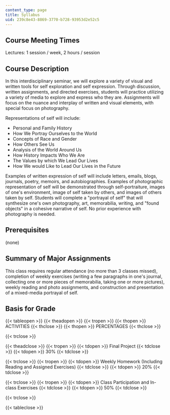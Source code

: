 ```yaml
---
content_type: page
title: Syllabus
uid: 239c8e43-8869-3770-b728-93953d2e52c5
---
```


Course Meeting Times
--------------------

Lectures: 1 session / week, 2 hours / session

Course Description
------------------

In this interdisciplinary seminar, we will explore a variety of visual and written tools for self exploration and self expression. Through discussion, written assignments, and directed exercises, students will practice utilizing a variety of media to explore and express who they are. Assignments will focus on the nuance and interplay of written and visual elements, with special focus on photography.

Representations of self will include:

*   Personal and Family History
*   How We Portray Ourselves to the World
*   Concepts of Race and Gender
*   How Others See Us
*   Analysis of the World Around Us
*   How History Impacts Who We Are
*   The Values by which We Lead Our Lives
*   How We would Like to Lead Our Lives in the Future

Examples of written expression of self will include letters, emails, blogs, journals, poetry, memoirs, and autobiographies. Examples of photographic representation of self will be demonstrated through self-portraiture, images of one's environment, image of self taken by others, and images of others taken by self. Students will complete a "portrayal of self" that will synthesize one's own photography, art, memorabilia, writing, and "found objects" in a cohesive narrative of self. No prior experience with photography is needed.

Prerequisites
-------------

(none)

Summary of Major Assignments
----------------------------

This class requires regular attendance (no more than 3 classes missed), completion of weekly exercises (writing a few paragraphs in one's journal, collecting one or more pieces of memorabilia, taking one or more pictures), weekly reading and photo assignments, and construction and presentation of a mixed-media portrayal of self.

Basis for Grade
---------------

{{< tableopen >}}
{{< theadopen >}}
{{< tropen >}}
{{< thopen >}}
ACTIVITIES
{{< thclose >}}
{{< thopen >}}
PERCENTAGES
{{< thclose >}}

{{< trclose >}}

{{< theadclose >}}
{{< tropen >}}
{{< tdopen >}}
Final Project
{{< tdclose >}}
{{< tdopen >}}
30%
{{< tdclose >}}

{{< trclose >}}
{{< tropen >}}
{{< tdopen >}}
Weekly Homework (Including Reading and Assigned Exercises)
{{< tdclose >}}
{{< tdopen >}}
20%
{{< tdclose >}}

{{< trclose >}}
{{< tropen >}}
{{< tdopen >}}
Class Participation and In-class Exercises
{{< tdclose >}}
{{< tdopen >}}
50%
{{< tdclose >}}

{{< trclose >}}

{{< tableclose >}}
